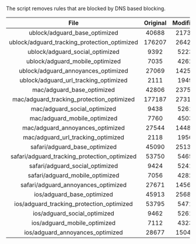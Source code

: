 The script removes rules that are blocked by DNS based blocking.


| File | Original | Modified |
|:----:|:-----:|:-----:|
| ublock/adguard_base_optimized | 40688 | 21737 |
| ublock/adguard_tracking_protection_optimized | 176207 | 26420 |
| ublock/adguard_social_optimized | 9392 | 5223 |
| ublock/adguard_mobile_optimized | 7035 | 4262 |
| ublock/adguard_annoyances_optimized | 27069 | 14256 |
| ublock/adguard_url_tracking_optimized | 2111 | 1949 |
| mac/adguard_base_optimized | 42806 | 23755 |
| mac/adguard_tracking_protection_optimized | 177187 | 27312 |
| mac/adguard_social_optimized | 9438 | 5261 |
| mac/adguard_mobile_optimized | 7760 | 4503 |
| mac/adguard_annoyances_optimized | 27544 | 14489 |
| mac/adguard_url_tracking_optimized | 2118 | 1956 |
| safari/adguard_base_optimized | 45090 | 25134 |
| safari/adguard_tracking_protection_optimized | 53750 | 5465 |
| safari/adguard_social_optimized | 9424 | 5241 |
| safari/adguard_mobile_optimized | 7056 | 4282 |
| safari/adguard_annoyances_optimized | 27671 | 14562 |
| ios/adguard_base_optimized | 45913 | 25685 |
| ios/adguard_tracking_protection_optimized | 53795 | 5471 |
| ios/adguard_social_optimized | 9462 | 5261 |
| ios/adguard_mobile_optimized | 7112 | 4323 |
| ios/adguard_annoyances_optimized | 28677 | 15047 |